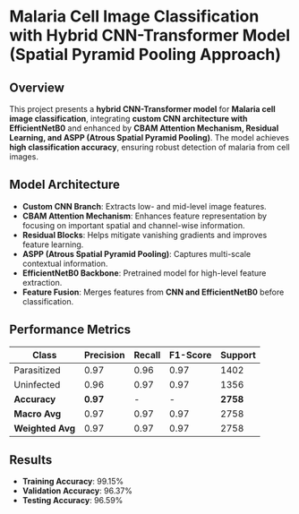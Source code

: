 # Malaria Cell Image Classification with Hybrid CNN-Transformer Model (Spatial Pyramid Pooling Approach)

## Overview
This project presents a **hybrid CNN-Transformer model** for **Malaria cell image classification**, integrating **custom CNN architecture with EfficientNetB0** and enhanced by **CBAM Attention Mechanism, Residual Learning, and ASPP (Atrous Spatial Pyramid Pooling)**. The model achieves **high classification accuracy**, ensuring robust detection of malaria from cell images.

## Model Architecture
- **Custom CNN Branch**: Extracts low- and mid-level image features.
- **CBAM Attention Mechanism**: Enhances feature representation by focusing on important spatial and channel-wise information.
- **Residual Blocks**: Helps mitigate vanishing gradients and improves feature learning.
- **ASPP (Atrous Spatial Pyramid Pooling)**: Captures multi-scale contextual information.
- **EfficientNetB0 Backbone**: Pretrained model for high-level feature extraction.
- **Feature Fusion**: Merges features from **CNN and EfficientNetB0** before classification.

## Performance Metrics
| Class        | Precision | Recall | F1-Score | Support |
|-------------|-----------|--------|----------|---------|
| Parasitized | 0.97      | 0.96   | 0.97     | 1402    |
| Uninfected  | 0.96      | 0.97   | 0.97     | 1356    |
| **Accuracy**  | **0.97** | -      | -        | **2758**  |
| **Macro Avg** | 0.97      | 0.97   | 0.97     | 2758    |
| **Weighted Avg** | 0.97  | 0.97   | 0.97     | 2758    |

## Results
- **Training Accuracy**: 99.15%
- **Validation Accuracy**: 96.37%
- **Testing Accuracy**: 96.59%
